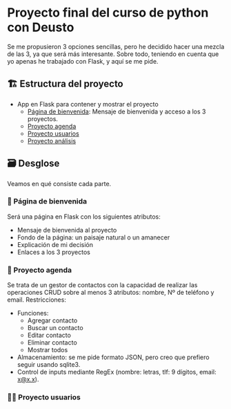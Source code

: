 # Proyecto final del curso de python con Deusto

Se me propusieron 3 opciones sencillas, pero he decidido hacer una mezcla de las 3, ya que será más interesante. Sobre todo, teniendo en cuenta que yo apenas he trabajado con Flask, y aquí se me pide.

## :building_construction: Estructura del proyecto

- App en Flask para contener y mostrar el proyecto
  - [Página de bienvenida](#wave-página-de-bienvenida): Mensaje de bienvenida y acceso a los 3 proyectos.
  - [Proyecto agenda](#card_index-proyecto-agenda)
  - [Proyecto usuarios]()
  - [Proyecto análisis]()

## :card_file_box: Desglose

Veamos en qué consiste cada parte.

### :wave: Página de bienvenida

Será una página en Flask con los siguientes atributos:

- Mensaje de bienvenida al proyecto
- Fondo de la página: un paisaje natural o un amanecer
- Explicación de mi decisión
- Enlaces a los 3 proyectos

### :card_index: Proyecto agenda

Se trata de un gestor de contactos con la capacidad de realizar las operaciones CRUD sobre al menos 3 atributos: nombre, Nº de teléfono y email. Restricciones:  

- Funciones:
  - Agregar contacto
  - Buscar un contacto
  - Editar contacto
  - Eliminar contacto
  - Mostrar todos
- Almacenamiento: se me pide formato JSON, pero creo que prefiero seguir usando sqlite3.
- Control de inputs mediante RegEx (nombre: letras, tlf: 9 dígitos, email: x@x.x).

### :person_bald: Proyecto usuarios
